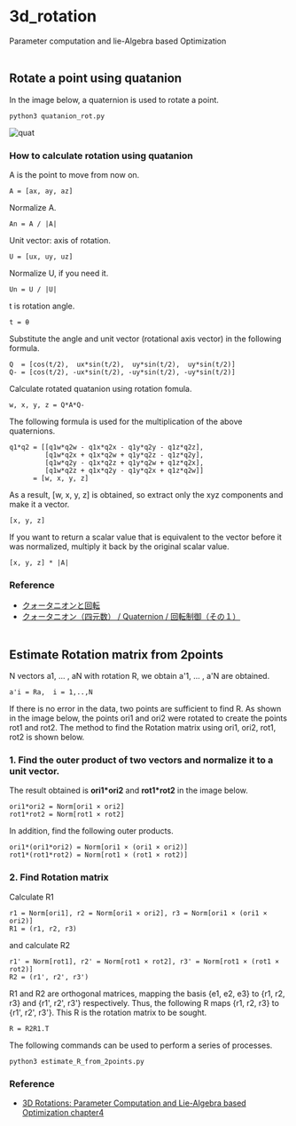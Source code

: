 # 3d_rotation
Parameter computation and lie-Algebra based Optimization
<br></br>

## **Rotate a point using quatanion**
In the image below, a quaternion is used to rotate a point.
```
python3 quatanion_rot.py
```
![quat](https://user-images.githubusercontent.com/51109408/217398841-5b6292c4-bba3-47a5-b3bf-a4f1763dae33.png)

### **How to calculate rotation using quatanion**
A is the point to move from now on.
```
A = [ax, ay, az]
```
Normalize A.
```
An = A / |A|
```
Unit vector: axis of rotation.
```
U = [ux, uy, uz]
```
Normalize U, if you need it.
```
Un = U / |U|
```
t is rotation angle.
```
t = θ
```
Substitute the angle and unit vector (rotational axis vector) in the following formula.
```
Q  = [cos(t/2),  ux*sin(t/2),  uy*sin(t/2),  uy*sin(t/2)]
Q- = [cos(t/2), -ux*sin(t/2), -uy*sin(t/2), -uy*sin(t/2)]
```
Calculate rotated quatanion using rotation fomula.
```
w, x, y, z = Q*A*Q-
```
The following formula is used for the multiplication of the above quaternions.
```
q1*q2 = [[q1w*q2w - q1x*q2x - q1y*q2y - q1z*q2z],
         [q1w*q2x + q1x*q2w + q1y*q2z - q1z*q2y],
         [q1w*q2y - q1x*q2z + q1y*q2w + q1z*q2x],
         [q1w*q2z + q1x*q2y - q1y*q2x + q1z*q2w]]
      = [w, x, y, z]
```
As a result, [w, x, y, z] is obtained, so extract only the xyz components and make it a vector.
```
[x, y, z]
```
If you want to return a scalar value that is equivalent to the vector before it was normalized, multiply it back by the original scalar value.
```
[x, y, z] * |A|
```

### **Reference**
- [クォータニオンと回転](https://www.f-sp.com/entry/2017/06/30/221124)
- [クォータニオン（四元数） / Quaternion / 回転制御（その１）](https://cnc-selfbuild.blogspot.com/2019/12/quaternion.html)
<br></br>

## **Estimate Rotation matrix from 2points**
N vectors a1, ... , aN with rotation R, we obtain a'1, ... , a'N are obtained.
```
a'i = Ra,  i = 1,..,N
```
If there is no error in the data, two points are sufficient to find R.
As shown in the image below, the points ori1 and ori2 were rotated to create the points rot1 and rot2.
The method to find the Rotation matrix using ori1, ori2, rot1, rot2 is shown below.

### **1. Find the outer product of two vectors and normalize it to a unit vector.**
The result obtained is **ori1*ori2** and **rot1*rot2** in the image below.
```
ori1*ori2 = Norm[ori1 × ori2]
rot1*rot2 = Norm[rot1 × rot2]
```
In addition, find the following outer products.
```
ori1*(ori1*ori2) = Norm[ori1 × (ori1 × ori2)]
rot1*(rot1*rot2) = Norm[rot1 × (rot1 × rot2)]
```

### **2. Find Rotation matrix**
Calculate R1
```
r1 = Norm[ori1], r2 = Norm[ori1 × ori2], r3 = Norm[ori1 × (ori1 × ori2)]
R1 = (r1, r2, r3)
```
and calculate R2
```
r1' = Norm[rot1], r2' = Norm[rot1 × rot2], r3' = Norm[rot1 × (rot1 × rot2)]
R2 = (r1', r2', r3')
```
R1 and R2 are orthogonal matrices, mapping the basis {e1, e2, e3} to {r1, r2, r3} and {r1', r2', r3'} respectively. Thus, the following R maps {r1, r2, r3} to {r1', r2', r3'}. This R is the rotation matrix to be sought.
```
R = R2R1.T
```

The following commands can be used to perform a series of processes.
```
python3 estimate_R_from_2points.py
```

### **Reference**
- [3D Rotations: Parameter Computation and Lie-Algebra based Optimization chapter4](https://www.amazon.co.jp/3%E6%AC%A1%E5%85%83%E5%9B%9E%E8%BB%A2-%E3%83%91%E3%83%A9%E3%83%A1%E3%83%BC%E3%82%BF%E8%A8%88%E7%AE%97%E3%81%A8%E3%83%AA%E3%83%BC%E4%BB%A3%E6%95%B0%E3%81%AB%E3%82%88%E3%82%8B%E6%9C%80%E9%81%A9%E5%8C%96-%E9%87%91%E8%B0%B7-%E5%81%A5%E4%B8%80/dp/4320113829)
